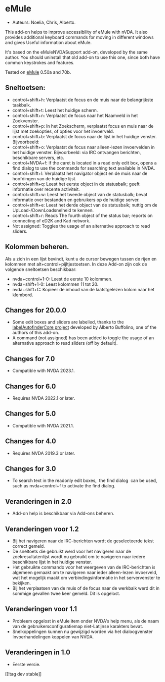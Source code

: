 # eMule #

*	Auteurs: Noelia, Chris, Alberto.

This add-on helps to improve accessibility of eMule with nVDA.  It also
provides additional keyboard commands for moving in different windows and
gives Useful information about eMule.

It's based on the eMuleNVDASupport add-on, developed by the same author. You
should uninstall that old add-on to use this one, since both have common
keystrokes and features.

Tested on [eMule][1] 0.50a and 70b.

## Sneltoetsen: ##

*	control+shift+h: Verplaatst de focus en de muis naar de belangrijkste
  taakbalk.
*	control+shift+t: Leest het huidige scherm.
*	control+shift+n: Verplaatst de focus naar het Naamveld in het Zoekvenster.
*	control+shift+p: In het Zoekscherm, verplaatst focus en muis naar de lijst
  met zoekopties, of opties voor het invoerveld.
*	control+shift+b: Verplaatst de focus naar de lijst in het huidige
  venster. Bijvoorbeeld:
*	control+shift+o: Verplaatst de focus naar alleen-lezen invoervelden in het
  huidige venster. Bijvoorbeeld: via IRC ontvangen berichten, beschikbare
  servers, etc.
*	control+NVDA+f: If the caret is located in a read only edit box, opens a
  find dialog to use the commands for searching text available in NVDA.
*	control+shift+l: Verplaatst het navigator object en de muis naar de
  hoofdingen van de huidige lijst.
*	control+shift+q: Leest het eerste object in de statusbalk; geeft
  informatie over recente activiteit.
*	control+shift+w: Leest het tweede object van de statusbalk; bevat
  informatie over bestanden en gebruikers op de huidige server.
*	control+shift+e: Leest het derde object van de statusbalk; nuttig om de
  UpLoad-/DownLoadsnelheid te kennen.
*	control+shift+r: Reads The fourth object of the status bar; reports on
  connecting of eD2K and Kad network.
*	Not assigned: Toggles the usage of an alternative approach to read
  sliders.

## Kolommen beheren. ##

Als u zich in een lijst bevindt, kunt u de cursor bewegen tussen de rijen en
kolommen met alt+control+pijltjestoetsen. In deze Add-on zijn ook de
volgende sneltoetsen beschikbaar:

*	nvda+control+1-0: Leest de eerste 10 kolommen.
*	nvda+shift+1-0: Leest kolommen 11 tot 20.
*	nvda+shift+C: Kopieer de inhoud van de laatstgelezen kolom naar het
  klembord.


## Changes for 20.0.0
* Some edit boxes and sliders are labelled, thanks to the
  [labelAutofinderCore
  project](https://github.com/ABuffEr/labelAutofinderCore) developed by
  Alberto Buffolino, one of the authors of this add-on.
* A command (not assigned) has been added to toggle the usage of an
  alternative approach to read sliders (off by default).

## Changes for 7.0
* Compatible with NVDA 2023.1.

## Changes for 6.0
*	Requires NVDA 2022.1 or later.

## Changes for 5.0
*	Compatible with NVDA 2021.1.

## Changes for 4.0 ##
*	Requires NVDA 2019.3 or later.

## Changes for 3.0 ##
*	 To search text in the readonly edit boxes,  the find dialog  can be used,
   such as nvda+control+f to activate the find dialog.

## Veranderingen in 2.0 ##
*	 Add-on help is beschikbaar via Add-ons beheren.

## Veranderingen voor 1.2 ##
*	 Bij het navigeren naar de IRC-berichten wordt de geselecteerde tekst
   correct gemeld.
*	 De sneltoets die gebruikt werd voor het navigeren naar de
   zoekresultatenlijst wordt nu gebruikt om te navigeren naar iedere
   beschikbare lijst in het huidige venster.
*	 Het gebruikte commando voor het weergeven van de IRC-berichten is
   algemeen gemaakt om te navigeren naar ieder alleen-lezen invoerveld, wat
   het mogelijk maakt om verbindingsinformatie in het servervenster te
   bekijken.
*	 Bij het verplaatsen van de muis of de focus naar de werkbalk werd dit in
   sommige gevallen twee keer gemeld. Dit is opgelost.

## Veranderingen voor 1.1 ##
*	 Probleem opgelost in eMule item onder NVDA's help menu, als de naam van
   de gebruikersconfiguratiemap niet-Latijnse karakters bevat.
*	 Snelkoppelingen kunnen nu gewijzigd worden via het dialoogvenster
   Invoerhandelingen koppelen van NVDA.

## Veranderingen in 1.0 ##
*	 Eerste versie.



[[!tag dev stable]]

[1]: https://www.emule-project.net
